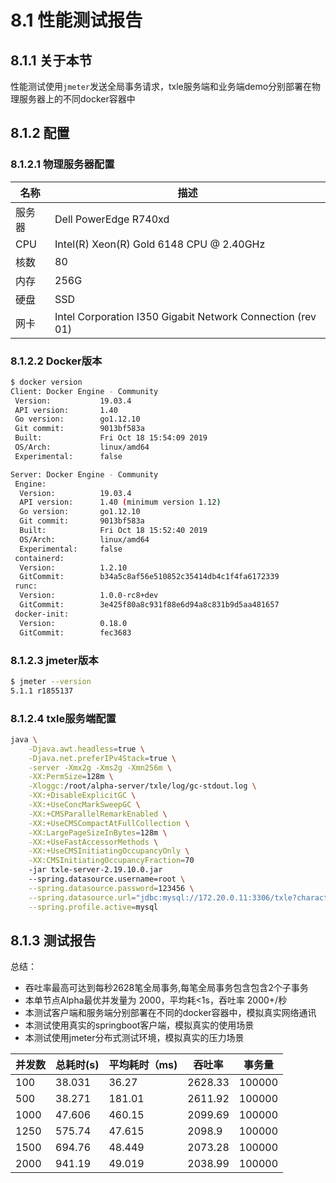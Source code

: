 # 8.1 性能测试报告
## 8.1.1 关于本节
性能测试使用`jmeter`发送全局事务请求，txle服务端和业务端demo分别部署在物理服务器上的不同docker容器中

## 8.1.2 配置
### 8.1.2.1 物理服务器配置
| 名称     | 描述                                                       |
| -------- | --------------------------------------------------------- |
| 服务器   | Dell PowerEdge R740xd                                      |
| CPU      | Intel(R) Xeon(R) Gold 6148 CPU @ 2.40GHz                  |
| 核数     | 80                                                         |
| 内存     | 256G                                                       |
| 硬盘     | SSD                                                        |
| 网卡     | Intel Corporation I350 Gigabit Network Connection (rev 01) |

### 8.1.2.2 Docker版本
```bash
$ docker version
Client: Docker Engine - Community
 Version:           19.03.4
 API version:       1.40
 Go version:        go1.12.10
 Git commit:        9013bf583a
 Built:             Fri Oct 18 15:54:09 2019
 OS/Arch:           linux/amd64
 Experimental:      false

Server: Docker Engine - Community
 Engine:
  Version:          19.03.4
  API version:      1.40 (minimum version 1.12)
  Go version:       go1.12.10
  Git commit:       9013bf583a
  Built:            Fri Oct 18 15:52:40 2019
  OS/Arch:          linux/amd64
  Experimental:     false
 containerd:
  Version:          1.2.10
  GitCommit:        b34a5c8af56e510852c35414db4c1f4fa6172339
 runc:
  Version:          1.0.0-rc8+dev
  GitCommit:        3e425f80a8c931f88e6d94a8c831b9d5aa481657
 docker-init:
  Version:          0.18.0
  GitCommit:        fec3683
```

### 8.1.2.3 jmeter版本
```bash
$ jmeter --version
5.1.1 r1855137
```

### 8.1.2.4 txle服务端配置
```bash
java \
    -Djava.awt.headless=true \
    -Djava.net.preferIPv4Stack=true \
    -server -Xmx2g -Xms2g -Xmn256m \
    -XX:PermSize=128m \
    -Xloggc:/root/alpha-server/txle/log/gc-stdout.log \
    -XX:+DisableExplicitGC \
    -XX:+UseConcMarkSweepGC \
    -XX:+CMSParallelRemarkEnabled \
    -XX:+UseCMSCompactAtFullCollection \
    -XX:LargePageSizeInBytes=128m \
    -XX:+UseFastAccessorMethods \
    -XX:+UseCMSInitiatingOccupancyOnly \
    -XX:CMSInitiatingOccupancyFraction=70
    -jar txle-server-2.19.10.0.jar
    --spring.datasource.username=root \
    --spring.datasource.password=123456 \
    --spring.datasource.url="jdbc:mysql://172.20.0.11:3306/txle?characterEncoding=utf-8" \
    --spring.profile.active=mysql
```

## 8.1.3 测试报告
总结：
+ 吞吐率最高可达到每秒2628笔全局事务,每笔全局事务包含包含2个子事务
+ 本单节点Alpha最优并发量为 2000，平均耗<1s，吞吐率 2000+/秒
+ 本测试客户端和服务端分别部署在不同的docker容器中，模拟真实网络通讯
+ 本测试使用真实的springboot客户端，模拟真实的使用场景
+ 本测试使用jmeter分布式测试环境，模拟真实的压力场景

|  并发数 | 总耗时(s) | 平均耗时（ms) | 吞吐率 | 事务量 |
| ------- | --------- | ------------- | ------- | ------ |
| 100     | 38.031    | 36.27         | 2628.33 | 100000 |
| 500     | 38.271    | 181.01        | 2611.92 | 100000 |
| 1000    | 47.606    | 460.15        | 2099.69 | 100000 |
| 1250    | 575.74    | 47.615        | 2098.9  | 100000 |
| 1500    | 694.76    | 48.449        | 2073.28 | 100000 |
| 2000    | 941.19    | 49.019        | 2038.99 | 100000 |
